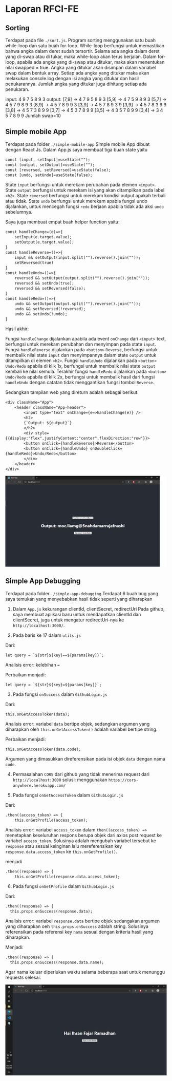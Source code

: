 # Laporan RFCI-FE

## Sorting

Terdapat pada file `./sort.js`.
Program sorting menggunakan satu buah while-loop dan satu buah for-loop. While-loop berfungsi untuk memastikan bahwa angka dalam deret sudah tersortir. Selama ada angka dalam deret yang di-swap atau di tukar, maka while-loop akan terus berjalan. Dalam for-loop, apabila ada angka yang di-swap atau ditukar, maka akan menentukan nilai swapped = true. Angka yang ditukar akan disimpan dalam variabel swap dalam bentuk array. Setiap ada angka yang ditukar maka akan melakukan console.log dengan isi angka yang ditukar dan hasil penukarannya. Jumlah angka yang ditukar juga dihitung setiap ada penukaran.

input:
    4 9 7 5 8 9 3
output:
    [7,9] -> 4 7 9 5 8 9 3
    [5,9] -> 4 7 5 9 8 9 3
    [5,7] -> 4 5 7 9 8 9 3
    [8,9] -> 4 5 7 8 9 9 3
    [3,9] -> 4 5 7 8 9 3 9
    [3,9] -> 4 5 7 8 3 9 9
    [3,8] -> 4 5 7 3 8 9 9
    [3,7] -> 4 5 3 7 8 9 9
    [3,5] -> 4 3 5 7 8 9 9
    [3,4] -> 3 4 5 7 8 9 9
    Jumlah swap=10

## Simple mobile App

Terdapat pada folder `./simple-mobile-app`
Simple mobile App dibuat dengan React Js. Dalam App.js saya membuat tiga buah state yaitu

    const [input, setInput]=useState("");
    const [output, setOutput]=useState("");
    const [reversed, setReversed]=useState(false);
    const [undo, setUndo]=useState(false);

State `input` berfungsi untuk merekam perubahan pada elemen `<input>`. State `output` berfungsi untuk merekam isi yang akan ditampilkan pada label `<h2>`. State `reversed` berfungsi untuk merekam kondisi output apakah terbali atau tidak. State `undo` berfungsi untuk merekam apabia fungsi undo dijalankan, untuk mencegah fungsi `redo` berjaan apabila tidak ada aksi `undo` sebelumnya.

Saya juga membuat empat buah helper function yaitu:

    const handleChange=(e)=>{
        setInput(e.target.value);
        setOutput(e.target.value);
    }
    const handleReverse=()=>{
        input && setOutput(input.split("").reverse().join(""));
        setReversed(true)
    }
    const handleUndo=()=>{
        reversed && setOutput(output.split("").reverse().join(""));
        reversed && setUndo(true);
        reversed && setReversed(false);
    }
    const handleRedo=()=>{
        undo && setOutput(output.split("").reverse().join(""));
        undo && setReversed(!reversed);
        undo && setUndo(!undo);
    }

Hasil akhir:


Fungsi `handleChange` dijalankan apabila ada event `onChange` dari `<input>` text, berfungsi untuk merekam perubahan dan menyimpan pada state `input`. Fungsi `handleReverse` dijalankan pada `<button>` `Reverse`, berfungsi untuk membalik nilai state `input` dan menyimpannya dalam state `output` untuk ditampilkan di elemen `<h2>`. Fungsi `handleUndo` dijalankan pada `<button>` `Undo/Redo` apabila di klik 1x, berfungsi untuk membalik nilai state `output` kembali ke nilai semula. Terakhir fungsi `handleRedo` dijalankan pada `<button>` `Undo/Redo` apabila di klik 2x, berfungsi untuk membalik hasil dari fungsi `handleUndo` dengan catatan tidak menggantikan fungsi tombol `Reverse`. 

Sedangkan tampilan web yang direturn adalah sebagai berikut:

    <div className="App">
        <header className="App-header">
            <input type="text" onChange={e=>handleChange(e)} />
            <h2>
            {`Output: ${output}`}
            </h2>
            <div style={{display:"flex",justifyContent:"center",flexDirection:"row"}}>
            <button onClick={handleReverse}>Reverse</button>
            <button onClick={handleUndo} onDoubleClick={handleRedo}>Undo/Redo</button>
            </div>
        </header>
    </div>

![Hasil Simple mobile App](./gambar_laporan/hasilmobileapp.png)

## Simple App Debugging

Terdapat pada folder `./simple-app-debugging`
Terdapat 6 buah bug yang saya temukan yang menyebabkan hasil tidak seperti yang diharapkan

1. Dalam `App.js` kekurangan clientId, clientSecret, redirectUri
Pada github, saya membuat aplikasi baru untuk mendapatkan clientId dan clientSecret, juga untuk mengatur redirectUri-nya ke `http://localhost:3000/`.

2. Pada baris ke 17 dalam `utils.js`

Dari:

    let query = `${str}${key}==${params[key]}`;

Analisis error: kelebihan `=`

Perbaikan menjadi:

    let query = `${str}${key}=${params[key]}`;

3. Pada fungsi `onSuccess` dalam `GithubLogin.js`

Dari:

    this.onGetAccessToken(data);

Analisis error: variabel `data` bertipe objek, sedangkan argumen yang diharapkan oleh `this.onGetAccessToken()` adalah variabel bertipe string.

Perbaikan menjadi:

    this.onGetAccessToken(data.code);

Argumen yang dimasukkan direferensikan pada isi objek `data` dengan nama `code`.

4. Permasalahan `CORS` dari github yang tidak menerima request dari `http://localhost:3000`
solusi: menggunakan `https://cors-anywhere.herokuapp.com/`

5. Pada fungsi `onGetAccessToken` dalam `GithubLogin.js`

Dari:

    .then((access_token) => {
        this.onGetProfile(access_token);

Analisis error: variabel `access_token` dalam `then((access_token) =>` menetapkan keseluruhan respons berupa objek dari axios post request ke variabel `access_token`. Solusinya adalah mengubah variabel tersebut ke `response` atau sesuai keinginan lalu mereferensikan key `response.data.access_token` ke `this.onGetProfile()`.

menjadi

    .then((response) => {
        this.onGetProfile(response.data.access_token);

6. Pada fungsi `onGetProfile` dalam `GithubLogin.js`

Dari:

    .then((response) => {
      this.props.onSuccess(response.data);

Analisis error: variabel `response.data` bertipe objek sedangakan argumen yang diharapkan oeh `this.props.onSuccess` adalah string. Solusinya referensikan pada referensi key `nama` sesuai dengan kriteria hasil yang diharapkan.

Menjadi:

    .then((response) => {
      this.props.onSuccess(response.data.name);

Agar nama keluar diperlukan waktu selama beberapa saat untuk menunggu requests selesai.

![Hasil Debugging](./gambar_laporan/hasildebugging.png)